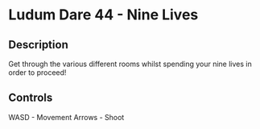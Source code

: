 # Ludum Dare 44 - Nine Lives
## Description
Get through the various different rooms whilst spending your nine lives in order to proceed!

## Controls
WASD - Movement
Arrows - Shoot